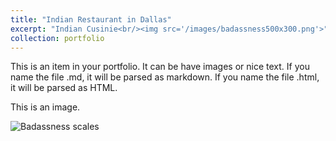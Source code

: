 ```yaml
---
title: "Indian Restaurant in Dallas"
excerpt: "Indian Cusinie<br/><img src='/images/badassness500x300.png'>"
collection: portfolio
---
```


This is an item in your portfolio. It can be have images or nice text. If you name the file .md, it will be parsed as markdown. If you name the file .html, it will be parsed as HTML. 

This is an image.

![Badassness scales](/images/scales.png "Badassness scales")
